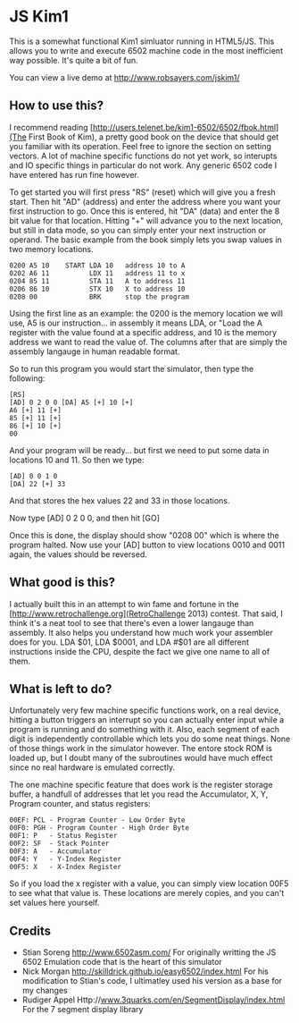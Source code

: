 JS Kim1
=======

This is a somewhat functional Kim1 simluator running in HTML5/JS.  This allows you to write and execute 6502 machine code in the most inefficient way possible.  It's quite a bit of fun.

You can view a live demo at http://www.robsayers.com/jskim1/

How to use this?
----------------

I recommend reading [http://users.telenet.be/kim1-6502/6502/fbok.html](The First Book of Kim),  a pretty good book on the device that should get you familiar with its operation.  Feel free to ignore the section on setting vectors.  A lot of machine specific functions do not yet work, so interupts and IO specific things in particular do not work.  Any generic 6502 code I have entered has run fine however. 

To get started you will first press "RS"  (reset) which will give you a fresh start.  Then hit "AD" (address) and enter the address where you want your first instruction to go.  Once this is entered, hit "DA" (data) and enter the 8 bit value for that location.  Hitting "+" will advance you to the next location, but still in data mode, so you can simply enter your next instruction or operand.  The basic example from the book simply lets you swap values in two memory locations.  

   
    0200 A5 10    START LDA 10   address 10 to A
    0202 A6 11          LDX 11   address 11 to x
    0204 85 11          STA 11   A to address 11
    0206 86 10          STX 10   X to address 10
    0208 00             BRK      stop the program


Using the first line as an example:  the 0200 is the memory location we will use,  A5 is our instruction... in assembly it means LDA, or "Load the A register with the value found at a specific address, and 10 is the memory address we want to read the value of.  The columns after that are simply the assembly langauge in human readable format.

So to run this program you would start the simulator, then type the following:

    [RS] 
    [AD] 0 2 0 0 [DA] A5 [+] 10 [+]
    A6 [+] 11 [+]
    85 [+] 11 [+]
    86 [+] 10 [+]
    00

And your program will be ready... but first we need to put some data in locations 10 and 11.  So then we type:

    [AD] 0 0 1 0 
    [DA] 22 [+] 33

And that stores the hex values 22 and 33 in those locations.

Now type [AD] 0 2 0 0, and then hit [GO]

Once this is done, the display should show "0208 00" which is where the program halted.  Now use your [AD] button to view locations 0010 and 0011 again,  the values should be reversed.

What good is this?
------------------

I actually built this in an attempt to win fame and fortune in the [http://www.retrochallenge.org](RetroChallenge 2013) contest.  That said, I think it's a neat tool to see that there's even a lower langauge than assembly.  It also helps you understand how much work your assembler does for you.  LDA $01, LDA $0001, and LDA #$01 are all different instructions inside the CPU, despite the fact we give one name to all of them.

What is left to do?
-------------------

Unfortunately very few machine specific functions work,  on a real device, hitting a button triggers an interrupt so you can actually enter input while a program is running and do something with it.  Also, each segment of each digit is independently controllable which lets you do some neat things.  None of those things work in the simulator however.  The entore stock ROM is loaded up, but I doubt many of the subroutines would have much effect since no real hardware is emulated correctly.

The one machine specific feature that does work is the register storage buffer, a handfull of addresses that let you read the Accumulator, X, Y, Program counter, and status registers:

    00EF: PCL - Program Counter - Low Order Byte    
    00F0: PGH - Program Counter - High Order Byte   
    00F1: P   - Status Register                     
    00F2: SF  - Stack Pointer                       
    00F3: A   - Accumulator                         
    00F4: Y   - Y-Index Register                    
    00F5: X   - X-Index Register       

So if you  load the x register with a value, you can simply view location 00F5 to see what that value is.  These locations are merely copies, and you can't set values here yourself.

Credits
-------

* Stian Soreng  http://www.6502asm.com/  For originally writting the JS 6502 Emulation code that is the heart of this simulator
* Nick Morgan http://skilldrick.github.io/easy6502/index.html For his modification to Stian's code, I ultimatley used his version as a base for my changes
* Rudiger Appel Http://www.3quarks.com/en/SegmentDisplay/index.html For the 7 segment display library
